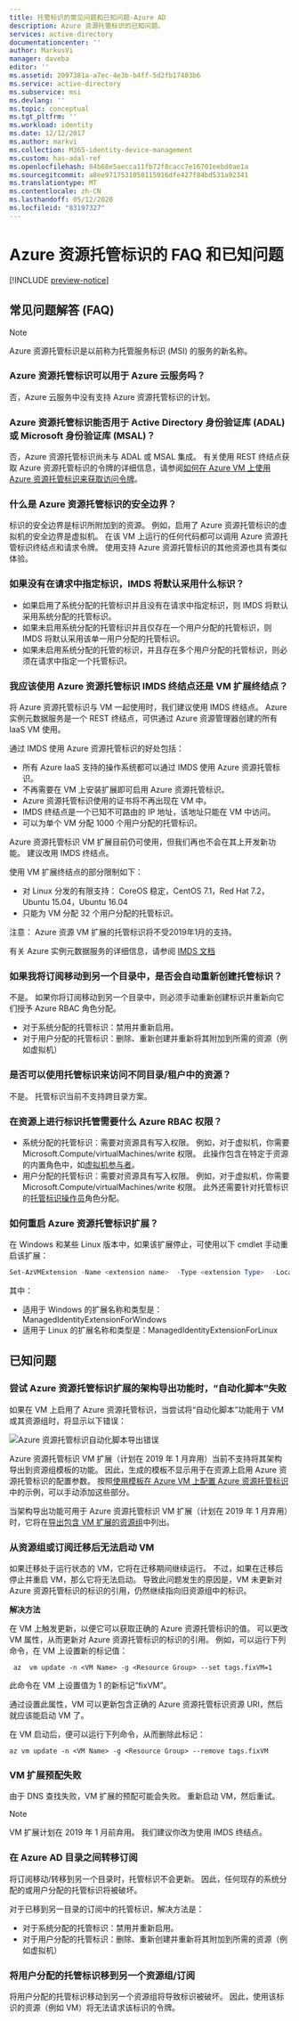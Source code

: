 ```yaml
---
title: 托管标识的常见问题和已知问题-Azure AD
description: Azure 资源托管标识的已知问题。
services: active-directory
documentationcenter: ''
author: MarkusVi
manager: daveba
editor: ''
ms.assetid: 2097381a-a7ec-4e3b-b4ff-5d2fb17403b6
ms.service: active-directory
ms.subservice: msi
ms.devlang: ''
ms.topic: conceptual
ms.tgt_pltfrm: ''
ms.workload: identity
ms.date: 12/12/2017
ms.author: markvi
ms.collection: M365-identity-device-management
ms.custom: has-adal-ref
ms.openlocfilehash: 84b68e5aecca11fb72f8cacc7e16701eebd0ae1a
ms.sourcegitcommit: a8ee9717531050115916dfe427f84bd531a92341
ms.translationtype: MT
ms.contentlocale: zh-CN
ms.lasthandoff: 05/12/2020
ms.locfileid: "83197327"
---
```

# <a name="faqs-and-known-issues-with-managed-identities-for-azure-resources"></a>Azure 资源托管标识的 FAQ 和已知问题

[!INCLUDE [preview-notice](../../../includes/active-directory-msi-preview-notice.md)]

## <a name="frequently-asked-questions-faqs"></a>常见问题解答 (FAQ)

> [!NOTE]
> Azure 资源托管标识是以前称为托管服务标识 (MSI) 的服务的新名称。

### <a name="does-managed-identities-for-azure-resources-work-with-azure-cloud-services"></a>Azure 资源托管标识可以用于 Azure 云服务吗？

否，Azure 云服务中没有支持 Azure 资源托管标识的计划。

### <a name="does-managed-identities-for-azure-resources-work-with-the-active-directory-authentication-library-adal-or-the-microsoft-authentication-library-msal"></a>Azure 资源托管标识能否用于 Active Directory 身份验证库 (ADAL) 或 Microsoft 身份验证库 (MSAL)？

否，Azure 资源托管标识尚未与 ADAL 或 MSAL 集成。 有关使用 REST 终结点获取 Azure 资源托管标识的令牌的详细信息，请参阅[如何在 Azure VM 上使用 Azure 资源托管标识来获取访问令牌](how-to-use-vm-token.md)。

### <a name="what-is-the-security-boundary-of-managed-identities-for-azure-resources"></a>什么是 Azure 资源托管标识的安全边界？

标识的安全边界是标识所附加到的资源。 例如，启用了 Azure 资源托管标识的虚拟机的安全边界是虚拟机。 在该 VM 上运行的任何代码都可以调用 Azure 资源托管标识终结点和请求令牌。 使用支持 Azure 资源托管标识的其他资源也具有类似体验。

### <a name="what-identity-will-imds-default-to-if-dont-specify-the-identity-in-the-request"></a>如果没有在请求中指定标识，IMDS 将默认采用什么标识？

- 如果启用了系统分配的托管标识并且没有在请求中指定标识，则 IMDS 将默认采用系统分配的托管标识。
- 如果未启用系统分配的托管标识并且仅存在一个用户分配的托管标识，则 IMDS 将默认采用该单一用户分配的托管标识。 
- 如果未启用系统分配的托管的标识，并且存在多个用户分配的托管标识，则必须在请求中指定一个托管标识。

### <a name="should-i-use-the-managed-identities-for-azure-resources-imds-endpoint-or-the-vm-extension-endpoint"></a>我应该使用 Azure 资源托管标识 IMDS 终结点还是 VM 扩展终结点？

将 Azure 资源托管标识与 VM 一起使用时，我们建议使用 IMDS 终结点。 Azure 实例元数据服务是一个 REST 终结点，可供通过 Azure 资源管理器创建的所有 IaaS VM 使用。 

通过 IMDS 使用 Azure 资源托管标识的好处包括：
- 所有 Azure IaaS 支持的操作系统都可以通过 IMDS 使用 Azure 资源托管标识。
- 不再需要在 VM 上安装扩展即可启用 Azure 资源托管标识。 
- Azure 资源托管标识使用的证书将不再出现在 VM 中。
- IMDS 终结点是一个已知不可路由的 IP 地址，该地址只能在 VM 中访问。
- 可以为单个 VM 分配 1000 个用户分配的托管标识。 

Azure 资源托管标识 VM 扩展目前仍可使用，但我们再也不会在其上开发新功能。 建议改用 IMDS 终结点。 

使用 VM 扩展终结点的部分限制如下：
- 对 Linux 分发的有限支持： CoreOS 稳定，CentOS 7.1，Red Hat 7.2，Ubuntu 15.04，Ubuntu 16.04
- 只能为 VM 分配 32 个用户分配的托管标识。


注意： Azure 资源 VM 扩展的托管标识将不受2019年1月的支持。 

有关 Azure 实例元数据服务的详细信息，请参阅 [IMDS 文档](https://docs.microsoft.com/azure/virtual-machines/windows/instance-metadata-service)

### <a name="will-managed-identities-be-recreated-automatically-if-i-move-a-subscription-to-another-directory"></a>如果我将订阅移动到另一个目录中，是否会自动重新创建托管标识？

不是。 如果你将订阅移动到另一个目录中，则必须手动重新创建标识并重新向它们授予 Azure RBAC 角色分配。
- 对于系统分配的托管标识：禁用并重新启用。 
- 对于用户分配的托管标识：删除、重新创建并重新将其附加到所需的资源（例如虚拟机）

### <a name="can-i-use-a-managed-identity-to-access-a-resource-in-a-different-directorytenant"></a>是否可以使用托管标识来访问不同目录/租户中的资源？

不是。 托管标识当前不支持跨目录方案。 

### <a name="what-azure-rbac-permissions-are-required-to-managed-identity-on-a-resource"></a>在资源上进行标识托管需要什么 Azure RBAC 权限？ 

- 系统分配的托管标识：需要对资源具有写入权限。 例如，对于虚拟机，你需要 Microsoft.Compute/virtualMachines/write 权限。 此操作包含在特定于资源的内置角色中，如[虚拟机参与者](https://docs.microsoft.com/azure/role-based-access-control/built-in-roles#virtual-machine-contributor)。
- 用户分配的托管标识：需要对资源具有写入权限。 例如，对于虚拟机，你需要 Microsoft.Compute/virtualMachines/write 权限。 此外还需要针对托管标识的[托管标识操作员](https://docs.microsoft.com/azure/role-based-access-control/built-in-roles#managed-identity-operator)角色分配。

### <a name="how-do-you-restart-the-managed-identities-for-azure-resources-extension"></a>如何重启 Azure 资源托管标识扩展？
在 Windows 和某些 Linux 版本中，如果该扩展停止，可使用以下 cmdlet 手动重启该扩展：

```powershell
Set-AzVMExtension -Name <extension name>  -Type <extension Type>  -Location <location> -Publisher Microsoft.ManagedIdentity -VMName <vm name> -ResourceGroupName <resource group name> -ForceRerun <Any string different from any last value used>
```

其中： 
- 适用于 Windows 的扩展名称和类型是：ManagedIdentityExtensionForWindows
- 适用于 Linux 的扩展名称和类型是：ManagedIdentityExtensionForLinux

## <a name="known-issues"></a>已知问题

### <a name="automation-script-fails-when-attempting-schema-export-for-managed-identities-for-azure-resources-extension"></a>尝试 Azure 资源托管标识扩展的架构导出功能时，“自动化脚本”失败

如果在 VM 上启用了 Azure 资源托管标识，当尝试将“自动化脚本”功能用于 VM 或其资源组时，将显示以下错误：

![Azure 资源托管标识自动化脚本导出错误](./media/msi-known-issues/automation-script-export-error.png)

Azure 资源托管标识 VM 扩展（计划在 2019 年 1 月弃用）当前不支持将其架构导出到资源组模板的功能。 因此，生成的模板不显示用于在资源上启用 Azure 资源托管标识的配置参数。 按照[使用模板在 Azure VM 上配置 Azure 资源托管标识](qs-configure-template-windows-vm.md)中的示例，可以手动添加这些部分。

当架构导出功能可用于 Azure 资源托管标识 VM 扩展（计划在 2019 年 1 月弃用）时，它将在[导出包含 VM 扩展的资源组](../../virtual-machines/extensions/export-templates.md#supported-virtual-machine-extensions)中列出。

### <a name="vm-fails-to-start-after-being-moved-from-resource-group-or-subscription"></a>从资源组或订阅迁移后无法启动 VM

如果迁移处于运行状态的 VM，它将在迁移期间继续运行。 不过，如果在迁移后停止并重启 VM，那么它将无法启动。 导致此问题发生的原因是，VM 未更新对 Azure 资源托管标识的标识的引用，仍然继续指向旧资源组中的标识。

**解决方法** 
 
在 VM 上触发更新，以便它可以获取正确的 Azure 资源托管标识的值。 可以更改 VM 属性，从而更新对 Azure 资源托管标识的标识的引用。 例如，可以运行下列命令，在 VM 上设置新的标记值：

```azurecli-interactive
 az  vm update -n <VM Name> -g <Resource Group> --set tags.fixVM=1
```
 
此命令在 VM 上设置值为 1 的新标记“fixVM”。 
 
通过设置此属性，VM 可以更新包含正确的 Azure 资源托管标识资源 URI，然后就应该能启动 VM 了。 
 
在 VM 启动后，便可以运行下列命令，从而删除此标记：

```azurecli-interactive
az vm update -n <VM Name> -g <Resource Group> --remove tags.fixVM
```

### <a name="vm-extension-provisioning-fails"></a>VM 扩展预配失败

由于 DNS 查找失败，VM 扩展的预配可能会失败。 重新启动 VM，然后重试。
 
> [!NOTE]
> VM 扩展计划在 2019 年 1 月前弃用。 我们建议你改为使用 IMDS 终结点。

### <a name="transferring-a-subscription-between-azure-ad-directories"></a>在 Azure AD 目录之间转移订阅

将订阅移动/转移到另一个目录时，托管标识不会更新。 因此，任何现存的系统分配的或用户分配的托管标识将被破坏。 

对于已移到另一目录的订阅中的托管标识，解决方法是：

 - 对于系统分配的托管标识：禁用并重新启用。 
 - 对于用户分配的托管标识：删除、重新创建并重新将其附加到所需的资源（例如虚拟机）

### <a name="moving-a-user-assigned-managed-identity-to-a-different-resource-groupsubscription"></a>将用户分配的托管标识移到另一个资源组/订阅

将用户分配的托管标识移动到另一个资源组将导致标识被破坏。 因此，使用该标识的资源（例如 VM）将无法请求该标识的令牌。 
